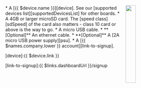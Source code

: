 <img style="float: right;padding-left: 10px;" src="/img/{{ $device.id }}/{{ $device.id }}.jpg" width="25%">
* A [{{ $device.name }}][device]. See our [supported devices list][supportedDevicesList] for other boards.
* A 4GB or larger microSD card. The [speed class][sdSpeed] of the card also matters - class 10 card or above is the way to go.
* A micro USB cable.
* **[Optional]** An ethernet cable.
* **[Optional]** A [2A micro USB power supply][psu].
* A [{{ $names.company.lower }} account][link-to-signup].

[device]:{{ $device.link }}

[psu]:https://www.raspberrypi.org/products/universal-power-supply/
[sdSpeed]:https://en.wikipedia.org/wiki/Secure_Digital#Speed_class_rating
[supportedDevicesList]:/reference/hardware/devices/
[link-to-signup]:{{ $links.dashboardUrl }}/signup
